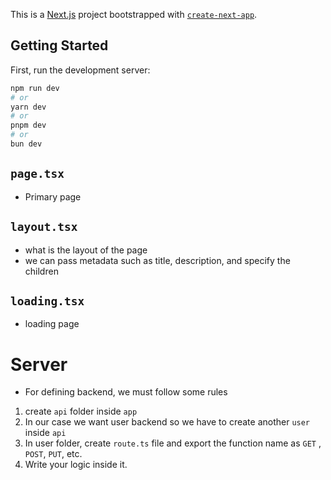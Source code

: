 This is a [Next.js](https://nextjs.org/) project bootstrapped with [`create-next-app`](https://github.com/vercel/next.js/tree/canary/packages/create-next-app).

## Getting Started

First, run the development server:

```bash
npm run dev
# or
yarn dev
# or
pnpm dev
# or
bun dev
```

## `page.tsx` 
- Primary page

## `layout.tsx` 
- what is the layout of the page
- we can pass metadata such as title, description, and specify the children

## `loading.tsx`
- loading page

# Server
- For defining backend, we must follow some rules
1. create `api` folder inside `app`
2. In our case we want user backend so we have to create another `user` inside `api`
3. In user folder, create `route.ts` file and export the function name as `GET` , `POST`, `PUT`, etc.
4. Write your logic inside it.